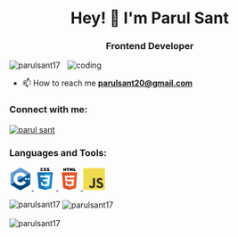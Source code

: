 <h1 align="center">Hey! 👋 I'm Parul Sant</h1>
<h3 align="center">Frontend Developer</h3>

<img align="right" alt="coding" width="400" src="https://i.pinimg.com/originals/54/e3/7d/54e37d8074ebcde1d96c77d7b2a7f310.gif">

<p align="left"> <img src="https://komarev.com/ghpvc/?username=parulsant17&label=Profile%20views&color=0e75b6&style=flat" alt="parulsant17"/> </p>

- 📫 How to reach me **parulsant20@gmail.com**

<h3 align="left">Connect with me:</h3>
<p align="left">
<a href="https://linkedin.com/in/parul sant" target="blank"><img align="center" src="https://raw.githubusercontent.com/rahuldkjain/github-profile-readme-generator/master/src/images/icons/Social/linked-in-alt.svg" alt="parul sant" height="30" width="40" /></a>
</p>

<h3 align="left">Languages and Tools:</h3>
<p align="left"> <a href="https://www.w3schools.com/cpp/" target="_blank" rel="noreferrer"> <img src="https://raw.githubusercontent.com/devicons/devicon/master/icons/cplusplus/cplusplus-original.svg" alt="cplusplus" width="40" height="40"/> </a> <a href="https://www.w3schools.com/css/" target="_blank" rel="noreferrer"> <img src="https://raw.githubusercontent.com/devicons/devicon/master/icons/css3/css3-original-wordmark.svg" alt="css3" width="40" height="40"/> </a> <a href="https://www.w3.org/html/" target="_blank" rel="noreferrer"> <img src="https://raw.githubusercontent.com/devicons/devicon/master/icons/html5/html5-original-wordmark.svg" alt="html5" width="40" height="40"/> </a> <a href="https://developer.mozilla.org/en-US/docs/Web/JavaScript" target="_blank" rel="noreferrer"> <img src="https://raw.githubusercontent.com/devicons/devicon/master/icons/javascript/javascript-original.svg" alt="javascript" width="40" height="40"/> </a> </p>

<p><img align="left" src="https://github-readme-stats.vercel.app/api/top-langs?username=parulsant17&show_icons=true&locale=en&layout=compact" alt="parulsant17" /></p>

<p>&nbsp;<img align="center" src="https://github-readme-stats.vercel.app/api?username=parulsant17&show_icons=true&locale=en" alt="parulsant17" /></p>

<p><img align="center" src="https://github-readme-streak-stats.herokuapp.com/?user=parulsant17&" alt="parulsant17" /></p>
